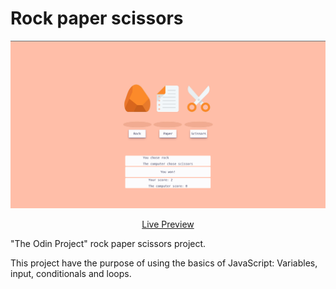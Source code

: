 # Rock paper scissors

![Alt Text](./images/final_image.png)

<p align="center">
  <a href="https://joao4xz.github.io/odin_rockpaperscissors">Live Preview</a>
</p>

"The Odin Project" rock paper scissors project.

This project have the purpose of using the basics of JavaScript: Variables, input, conditionals and loops.

